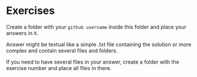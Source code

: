 # Exercises

Create a folder with your `github username` inside this folder and place your answers in it.

Answer might be textual like a simple .txt file containing the solution or more complex and contain several files and folders.

If you need to have several files in your answer, create a folder with the exercise number and place all files in there.